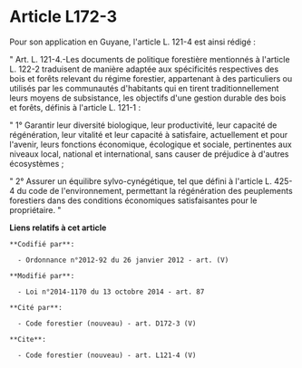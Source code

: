 # Article L172-3

Pour son application en Guyane, l'article L. 121-4 est ainsi rédigé :

" Art. L. 121-4.-Les documents de politique forestière mentionnés à l'article L. 122-2 traduisent de manière adaptée aux
spécificités respectives des bois et forêts relevant du régime forestier, appartenant à des particuliers ou utilisés par les
communautés d'habitants qui en tirent traditionnellement leurs moyens de subsistance, les objectifs d'une gestion durable des
bois et forêts, définis à l'article L. 121-1 :

" 1° Garantir leur diversité biologique, leur productivité, leur capacité de régénération, leur vitalité et leur capacité à
satisfaire, actuellement et pour l'avenir, leurs fonctions économique, écologique et sociale, pertinentes aux niveaux local,
national et international, sans causer de préjudice à d'autres écosystèmes ;

" 2° Assurer un équilibre sylvo-cynégétique, tel que défini à l'article L. 425-4 du code de l'environnement, permettant la
régénération des peuplements forestiers dans des conditions économiques satisfaisantes pour le propriétaire. "

**Liens relatifs à cet article**

	**Codifié par**:

	  - Ordonnance n°2012-92 du 26 janvier 2012 - art. (V)

	**Modifié par**:

	  - Loi n°2014-1170 du 13 octobre 2014 - art. 87

	**Cité par**:

	  - Code forestier (nouveau) - art. D172-3 (V)

	**Cite**:

	  - Code forestier (nouveau) - art. L121-4 (V)
